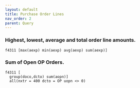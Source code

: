 ```yaml
---
layout: default
title: Purchase Order Lines
nav_order: 2
parent: Query
---
```


<link href="../assets/prism-dark.min.css" rel="stylesheet" />
<link href="../assets/style.css" rel="stylesheet">
<script src="../assets/prism-core.min.js"></script>
<script src="../assets/prism-cql.js"></script>

### Highest, lowest, average and total order line amounts.

<div class="codeblock">
<pre><code class="language-cql">f4311 [max(aexp) min(aexp) avg(aexp) sum(aexp)]</code></pre>
</div>

### Sum of Open OP Orders.

<div class="codeblock">
<pre><code class="language-cql">f4311 [
  group(doco,dcto) sum(aopn)]
  all(nxtr = 400 dcto = OP uopn <> 0)</code></pre>
</div>
